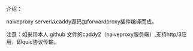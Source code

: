 介绍：

naiveproxy server以caddy源码加forwardproxy插件编译而成。

注意：如采用本人 github 文件的caddy2（naiveproxy服务端）,支持http/3应用，即quic协议传输。
